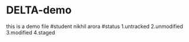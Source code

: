 # DELTA-demo
this is a demo file
#student
nikhil arora
#status
1.untracked
2.unmodified
3.modified
4.staged


